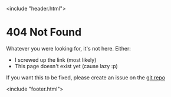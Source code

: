 <link href="/style/style.css" rel="stylesheet">
<title>404</title>

<include "header.html">

# 404 Not Found
Whatever you were looking for, it's not here. Either:
- I screwed up the link (most likely)
- This page doesn't exist yet (cause lazy :p)

If you want this to be fixed, please create an issue on the [git repo](https://github.com/shard-org/sherbert)

<include "footer.html">
